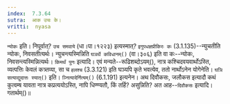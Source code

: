 ```yaml
---
index:  7.3.64
sutra:  आक उचः के।
vritti:  nyasa
---
```


`न्योकः` इति। निपूर्वात्? `उच समवाये` (धा।पा।१२२३) इत्यस्मात्? `इगुपधज्ञप्रीकिरः कः` (3.1.135)--न्युचतीति न्योकः, निवसतीत्यर्थः। न्युचन्त्यस्मिन्निति `घञर्थे कविधानम्()` (वा।३०६) इति वा कः--न्योकः, निवसन्त्यस्मिन्नित्यर्थः। 
`किमर्थं पुनः` इत्यादि। एवं मन्यते--रूढिशब्दोऽयम्(), नात्र कश्चिदवयवार्थोऽस्ति, व्यत्पत्तिः केवलं कत्र्तव्या, सा च `हलश्च` (3.3.121) इति घञ्यपि कृते भवत्येव, ततो नार्थोऽनेन योगेनेति। `घञि सत्याद्युदात्तः स्यात्()` इति। `ञ्नित्यादेर्नित्यम्()` (6.1.191) इत्यनेन। 
अथ दिवौकसः, जलौकस इत्यादौ कथं कुत्वम्ष यावता नात्र कप्रत्ययोऽस्ति, नापि धिण्ण्यतौ, किं तर्हि? असुन्निति? अत आह--`दिवौकसः` इत्यादि। गतार्थम्()॥
